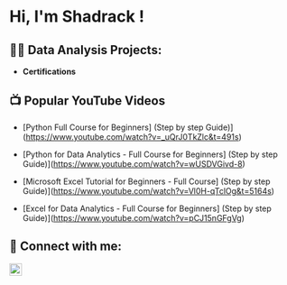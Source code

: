 <h1>Hi, I'm Shadrack ! </h1>

<h2>👨‍💻 Data Analysis Projects:</h2>


- <b>Certifications</b>

  
<h2>📺 Popular YouTube Videos</h2>

- [Python Full Course for Beginners] (Step by step Guide)](https://www.youtube.com/watch?v=_uQrJ0TkZlc&t=491s)
  
- [Python for Data Analytics - Full Course for Beginners] (Step by step Guide)](https://www.youtube.com/watch?v=wUSDVGivd-8)
  
- [Microsoft Excel Tutorial for Beginners - Full Course] (Step by step Guide)](https://www.youtube.com/watch?v=Vl0H-qTclOg&t=5164s)
  
- [Excel for Data Analytics - Full Course for Beginners] (Step by step Guide)](https://www.youtube.com/watch?v=pCJ15nGFgVg)


<h2> 🤳 Connect with me:</h2>

[<img align="left" alt="ShadrackKwambaiKipruto | LinkedIn" width="22px" src="https://cdn.jsdelivr.net/npm/simple-icons@v3/icons/linkedin.svg" />][linkedin]


[linkedin]: www.linkedin.com/in/shadrack-kwambai-kipruto

<!--
**ShadrackKwambaiKipruto/ShadrackKwambaiKipruto** is a ✨ _special_ ✨ repository because its `README.md` (this file) appears on your GitHub profile.

Here are some ideas to get you started:

- 🔭 I’m currently working on ...
- 🌱 I’m currently learning ...
- 👯 I’m looking to collaborate on ...
- 🤔 I’m looking for help with ...
- 💬 Ask me about ...
- 📫 How to reach me: ...
- 😄 Pronouns: ...
- ⚡ Fun fact: ...
-->
